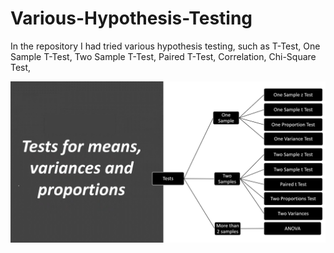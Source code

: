 # Various-Hypothesis-Testing
In the repository I had tried various hypothesis testing, such as T-Test, One Sample T-Test, Two Sample T-Test, Paired T-Test, Correlation, Chi-Square Test, 

![](tests.png)
